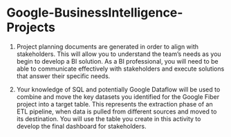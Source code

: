# Google-BusinessIntelligence-Projects

1. Project planning documents are generated in order to align with stakeholders. This will allow you to understand the team’s needs as you begin to develop a BI solution. As a BI professional, you will need to be able to communicate effectively with stakeholders and execute solutions that answer their specific needs. 

2. Your knowledge of SQL and potentially Google Dataflow will be used to combine and move the key datasets you identified for the Google Fiber project into a target table. This represents the extraction phase of an ETL pipeline, when data is pulled from different sources and moved to its destination. You will use the table you create in this activity to develop the final dashboard for stakeholders.
